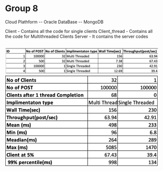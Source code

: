 # Group 8

Cloud Plathform -- Oracle 
DataBase -- MongoDB




Client - Contains all the code for single clients
Client_thread - Contains all the code for Multithreaded Clients
Server - It contains the server codes
##

![Analysis](/screenshots/total.png?raw=true)
![Analysis](/screenshots/vs.png?raw=true)
